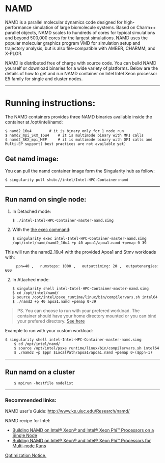 # NAMD

NAMD is a parallel molecular dynamics code designed for high-performance simulation of large biomolecule systems. Based on Charm++ parallel objects, NAMD scales to hundreds of cores for typical simulations and beyond 500,000 cores for the largest simulations. NAMD uses the popular molecular graphics program VMD for simulation setup and trajectory analysis, but is also file-compatible with AMBER, CHARMM, and X-PLOR.

NAMD is distributed free of charge with source code. You can build NAMD yourself or download binaries for a wide variety of platforms. Below are the details of how to get and run NAMD container on Intel Intel Xeon processor E5 family for single and cluster nodes.

***

# Running instructions:
The NAMD containers provides three NAMD binaries available inside the container at /opt/intel/namd:

	$ namd2_16u4 		# it is binary only for 1 node run 
	$ namd2_mpi_SKX_16u4 	# it is multimode binary with MPI calls
	$ namd2_SKX_mpi_MEP 	# it is multimode binary with OFI calls and Multi-EP support( best practices are not available yet)


## Get namd image:

You can pull the namd container image form the Singularity hub as follow:

	$ singularity pull shub://intel/Intel-HPC-Container:namd

***
## Run namd on single node:

1.  In Detached mode:
	
        $ ./intel-Intel-HPC-Container-master-namd.simg

2. With the [the exec command](http://singularity.lbl.gov/docs-exec): 

	   $ singularity exec intel-Intel-HPC-Container-master-namd.simg /opt/intel/namd/namd2_16u4 +p 40 apoa1/apoa1.namd +pemap 0-39
	
	
This will run the namd2_16u4 with the provided Apoa1 and Stmv workloads with:

         ppn=40 ,   numsteps: 1000 ,   outputtiming: 20 ,  outputenergies: 600 
  

2.  In Attached mode: 

        $ singularity shell intel-Intel-HPC-Container-master-namd.simg
        $ cd /opt/intel/namd/
        $ source /opt/intel/psxe_runtime/linux/bin/compilervars.sh intel64
        $ ./namd2 +p 40 apoa1.namd +pemap 0-39

> PS. You can choose to run with your prefered workload. The container should have your home directory mounted or you can bind your prefered directory. [See here](https://singularity.lbl.gov/docs-mount) 

Example to run with your custom workload:

	$ singularity shell intel-Intel-HPC-Container-master-namd.simg
        $ cd /opt/intel/namd/
        $ source /opt/intel/psxe_runtime/linux/bin/compilervars.sh intel64
        $ ./namd2 +p $ppn $LocalPath/apoa1/apoa1.namd +pemap 0-($ppn-1)

***
## Run namd on a cluster

        $ mpirun -hostfile nodelist 

***

### Recommended links:
NAMD user's Guide: http://www.ks.uiuc.edu/Research/namd/

NAMD recipe for Intel:
* [Building NAMD on Intel® Xeon® and Intel® Xeon Phi™ Processors on a Single Node](https://software.intel.com/en-us/articles/recipe-building-namd-on-intel-xeon-and-intel-xeon-phi-processors-on-a-single-node)
* [Building NAMD on Intel® Xeon® and Intel® Xeon Phi™ Processors for Multi-node Runs](https://software.intel.com/en-us/articles/recipe-building-namd-on-intel-xeon-and-intel-xeon-phi-processors-for-multi-node-runs)


[Optimization Notice.](https://software.intel.com/en-us/articles/optimization-notice#opt-en)
